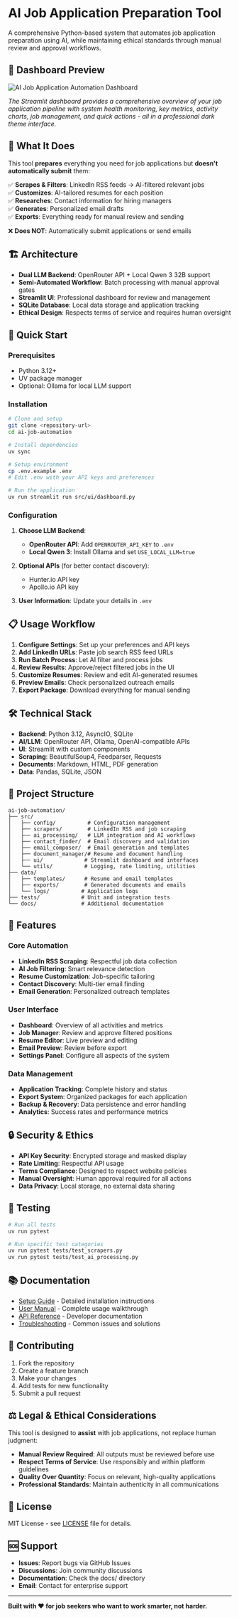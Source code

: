 # AI Job Application Preparation Tool

A comprehensive Python-based system that automates job application preparation using AI, while maintaining ethical standards through manual review and approval workflows.

## 📸 Dashboard Preview

![AI Job Application Automation Dashboard](assets/screenshot.png)

*The Streamlit dashboard provides a comprehensive overview of your job application pipeline with system health monitoring, key metrics, activity charts, job management, and quick actions - all in a professional dark theme interface.*

## 🎯 What It Does

This tool **prepares** everything you need for job applications but **doesn't automatically submit** them:

✅ **Scrapes & Filters**: LinkedIn RSS feeds → AI-filtered relevant jobs  
✅ **Customizes**: AI-tailored resumes for each position  
✅ **Researches**: Contact information for hiring managers  
✅ **Generates**: Personalized email drafts  
✅ **Exports**: Everything ready for manual review and sending  

❌ **Does NOT**: Automatically submit applications or send emails

## 🏗️ Architecture

- **Dual LLM Backend**: OpenRouter API + Local Qwen 3 32B support
- **Semi-Automated Workflow**: Batch processing with manual approval gates
- **Streamlit UI**: Professional dashboard for review and management
- **SQLite Database**: Local data storage and application tracking
- **Ethical Design**: Respects terms of service and requires human oversight

## 🚀 Quick Start

### Prerequisites

- Python 3.12+
- UV package manager
- Optional: Ollama for local LLM support

### Installation

```bash
# Clone and setup
git clone <repository-url>
cd ai-job-automation

# Install dependencies
uv sync

# Setup environment
cp .env.example .env
# Edit .env with your API keys and preferences

# Run the application
uv run streamlit run src/ui/dashboard.py
```

### Configuration

1. **Choose LLM Backend**:
   - **OpenRouter API**: Add `OPENROUTER_API_KEY` to `.env`
   - **Local Qwen 3**: Install Ollama and set `USE_LOCAL_LLM=true`

2. **Optional APIs** (for better contact discovery):
   - Hunter.io API key
   - Apollo.io API key

3. **User Information**: Update your details in `.env`

## 📋 Usage Workflow

1. **Configure Settings**: Set up your preferences and API keys
2. **Add LinkedIn URLs**: Paste job search RSS feed URLs
3. **Run Batch Process**: Let AI filter and process jobs
4. **Review Results**: Approve/reject filtered jobs in the UI
5. **Customize Resumes**: Review and edit AI-generated resumes
6. **Preview Emails**: Check personalized outreach emails
7. **Export Package**: Download everything for manual sending

## 🛠️ Technical Stack

- **Backend**: Python 3.12, AsyncIO, SQLite
- **AI/LLM**: OpenRouter API, Ollama, OpenAI-compatible APIs
- **UI**: Streamlit with custom components
- **Scraping**: BeautifulSoup4, Feedparser, Requests
- **Documents**: Markdown, HTML, PDF generation
- **Data**: Pandas, SQLite, JSON

## 📁 Project Structure

```
ai-job-automation/
├── src/
│   ├── config/          # Configuration management
│   ├── scrapers/        # LinkedIn RSS and job scraping
│   ├── ai_processing/   # LLM integration and AI workflows
│   ├── contact_finder/  # Email discovery and validation
│   ├── email_composer/  # Email generation and templates
│   ├── document_manager/# Resume and document handling
│   ├── ui/             # Streamlit dashboard and interfaces
│   └── utils/          # Logging, rate limiting, utilities
├── data/
│   ├── templates/      # Resume and email templates
│   ├── exports/        # Generated documents and emails
│   └── logs/          # Application logs
├── tests/             # Unit and integration tests
└── docs/              # Additional documentation
```

## 🔧 Features

### Core Automation
- **LinkedIn RSS Scraping**: Respectful job data collection
- **AI Job Filtering**: Smart relevance detection
- **Resume Customization**: Job-specific tailoring
- **Contact Discovery**: Multi-tier email finding
- **Email Generation**: Personalized outreach templates

### User Interface
- **Dashboard**: Overview of all activities and metrics
- **Job Manager**: Review and approve filtered positions
- **Resume Editor**: Live preview and editing
- **Email Preview**: Review before export
- **Settings Panel**: Configure all aspects of the system

### Data Management
- **Application Tracking**: Complete history and status
- **Export System**: Organized packages for each application
- **Backup & Recovery**: Data persistence and error handling
- **Analytics**: Success rates and performance metrics

## 🔒 Security & Ethics

- **API Key Security**: Encrypted storage and masked display
- **Rate Limiting**: Respectful API usage
- **Terms Compliance**: Designed to respect website policies
- **Manual Oversight**: Human approval required for all actions
- **Data Privacy**: Local storage, no external data sharing

## 🧪 Testing

```bash
# Run all tests
uv run pytest

# Run specific test categories
uv run pytest tests/test_scrapers.py
uv run pytest tests/test_ai_processing.py
```

## 📚 Documentation

- [Setup Guide](docs/setup.md) - Detailed installation instructions
- [User Manual](docs/user_guide.md) - Complete usage walkthrough
- [API Reference](docs/api.md) - Developer documentation
- [Troubleshooting](docs/troubleshooting.md) - Common issues and solutions

## 🤝 Contributing

1. Fork the repository
2. Create a feature branch
3. Make your changes
4. Add tests for new functionality
5. Submit a pull request

## ⚖️ Legal & Ethical Considerations

This tool is designed to **assist** with job applications, not replace human judgment:

- **Manual Review Required**: All outputs must be reviewed before use
- **Respect Terms of Service**: Use responsibly and within platform guidelines
- **Quality Over Quantity**: Focus on relevant, high-quality applications
- **Professional Standards**: Maintain authenticity in all communications

## 📄 License

MIT License - see [LICENSE](LICENSE) file for details.

## 🆘 Support

- **Issues**: Report bugs via GitHub Issues
- **Discussions**: Join community discussions
- **Documentation**: Check the docs/ directory
- **Email**: Contact for enterprise support

---

**Built with ❤️ for job seekers who want to work smarter, not harder.**